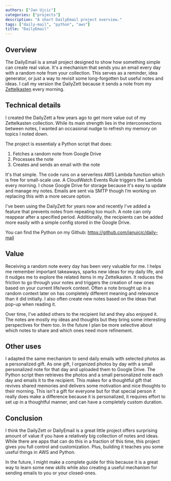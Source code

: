 ```yaml
---
authors: ["Jan Ujcic"]
categories: ["projects"]
description: "A short DailyEmail project overview."
tags: ["daily-mail", "python", "aws"]
title: "DailyEmail"
---
```


## Overview

The DailyEmail is a small project designed to show how something simple can create real value. It's a mechanism that sends you an email every day with a random note from your collection. This serves as a reminder, idea generator, or just a way to revisit some long-forgotten but useful notes and ideas. I call my version the DailyZett because it sends a note from my [Zettelkasten](https://zettelkasten.de/introduction/) every morning.

## Technical details

I created the DailyZett a few years ago to get more value out of my Zettelkasten collection. While its main strength lies in the interconnections between notes, I wanted an occasional nudge to refresh my memory on topics I noted down. 

The project is essentialy a Python script that does:
1. Fetches a random note from Google Drive
3. Processes the note
4. Creates and sends an email with the note

It's that simple. The code runs on a serverless AWS Lambda function which is free for small-scale use. A CloudWatch Events Rule triggers the Lambda every morning. I chose Google Drive for storage because it's easy to update and manage my notes. Emails are sent via SMTP though I’m working on replacing this with a more secure option.

I've been using the DailyZett for years now and recently I've added a feature that prevents notes from repeating too much. A note can only reappear after a specified period. Additionally, the recipients can be added more easily with a simple config stored in the Google Drive.

You can find the Python on my Github: https://github.com/janujcic/daily-mail

## Value 

Receiving a random note every day has been very valuable for me. I helps me remember important takeaways, sparks new ideas for my daily life, and it nudges me to explore the related items in my Zettelkasten. It reduces the friction to go through your notes and triggers the creation of new ones based on your current life/work context. Often a note brought up in a random context later on has completely different meaning and relevance than it did initially. I also often create new notes based on the ideas that pop-up when reading it. 

Over time, I've added others to the recipient list and they also enjoyed it. The notes are mostly my ideas and thoughts but they bring some interesting perspectives for them too. In the future I plan be more selective about which notes to share and which ones need more refinement.

## Other uses

I adapted the same mechanism to send daily emails with selected photos as a personalized gift. As one gift, I organized photos by day with a small personalized note for that day and uploaded them to Google Drive. The Python script then retrieves the photos and a small personalized note each day and emails it to the recipient. This makes for a thoughtful gift that revives shared memories and delivers some motivation and nice thoughts to their morning. This isn't a gift for everyone but for that special person it really does make a difference because it is personalized, it requires effort to set up in a thoughtful manner, and can have a completely custom duration.

## Conclusion

I think the DailyZett or DailyEmail is a great little project offers surprising amount of value if you have a relatively big collection of notes and ideas. While there are apps that can do this in a fraction of this time, this project gives you full control and customization. Plus, building it teaches you some useful things in AWS and Python.

In the future, I might make a complete guide for this because it is a great way to learn some new skills while also creating a useful mechanism for sending emails to you or your closed-ones. 